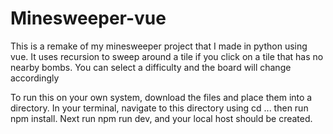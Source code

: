 # Minesweeper-vue

This is a remake of my minesweeper project that I made in python using vue. It uses recursion to sweep around a tile if you click on a tile that has no nearby bombs. You can select a difficulty and the board will change accordingly

To run this on your own system, download the files and place them into a directory. In your terminal, navigate to this directory using cd ... then run npm install. Next run npm run dev, and your local host should be created. 
